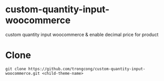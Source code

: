# custom-quantity-input-woocommerce
custom quantity input woocommerce &amp; enable decimal price for product

# Clone
`git clone https://github.com/trongcong/custom-quantity-input-woocommerce.git <child-theme-name>`
